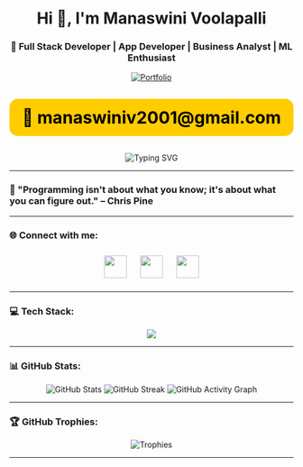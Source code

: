 <h1 align="center">Hi 👋, I'm Manaswini Voolapalli</h1>
<h3 align="center">🚀 Full Stack Developer | App Developer | Business Analyst | ML Enthusiast</h3>

<p align="center">
  <a href="https://frontend-react-rosy.vercel.app/" target="_blank">
    <img src="https://img.shields.io/badge/🚀 My Portfolio-%23F74C00.svg?style=for-the-badge&logo=react&logoColor=white" alt="Portfolio" />
  </a>
</p>

<p align="center" style="background-color: #ffcc00; padding: 15px; border-radius: 15px; font-size: 30px; font-weight: bold; color: #000;">
  📧 manaswiniv2001@gmail.com
</p>

<p align="center">
  <img src="https://readme-typing-svg.demolab.com?font=Fira+Code&weight=500&size=22&pause=1000&color=F74C00&center=true&vCenter=true&width=600&height=45&lines=Passionate+about+building+impactful+software;MERN+Stack+Developer;Exploring+DevOps+and+ML;Business+Analytics+MBA+Student" alt="Typing SVG" />
</p>

---

### 🌟 "Programming isn't about what you know; it's about what you can figure out." – Chris Pine

---

### 🌐 Connect with me:
<p align="center">
  <a href="https://www.linkedin.com/in/manaswini-voolapalli-994788201/" target="blank"><img src="https://skillicons.dev/icons?i=linkedin" width="40" style="margin: 10px;" /></a>
  <a href="https://twitter.com/@manaswini_2001" target="blank"><img src="https://skillicons.dev/icons?i=twitter" width="40" style="margin: 10px;" /></a>
  <a href="https://instagram.com/voolapallimanaswini" target="blank"><img src="https://skillicons.dev/icons?i=instagram" width="40" style="margin: 10px;" /></a>
</p>

---

### 💻 Tech Stack:
<p align="center">
  <img src="https://skillicons.dev/icons?i=html,css,sass,tailwind,js,ts,react,nextjs,redux,bootstrap,webpack,nodejs,express,mongodb,mysql,sqlite,python,django,flask,git,github,postman,figma,firebase,gcp,docker" />
</p>

---

### 📊 GitHub Stats:
<p align="center">
  <img src="https://github-readme-stats.vercel.app/api?username=Manaswini123456&show_icons=true&theme=tokyonight&hide_border=true&count_private=true&include_all_commits=true" alt="GitHub Stats" />
  <img src="https://github-readme-streak-stats.herokuapp.com/?user=Manaswini123456&theme=tokyonight&hide_border=true" alt="GitHub Streak" />
  <img src="https://github-readme-activity-graph.vercel.app/graph?username=Manaswini123456&theme=tokyo-night&hide_border=true" alt="GitHub Activity Graph" />
</p>

---

### 🏆 GitHub Trophies:
<p align="center">
  <img src="https://github-profile-trophy.vercel.app/?username=manaswini123456&theme=dracula&margin-w=15&no-bg=true&no-frame=true" alt="Trophies" />
</p>

---
